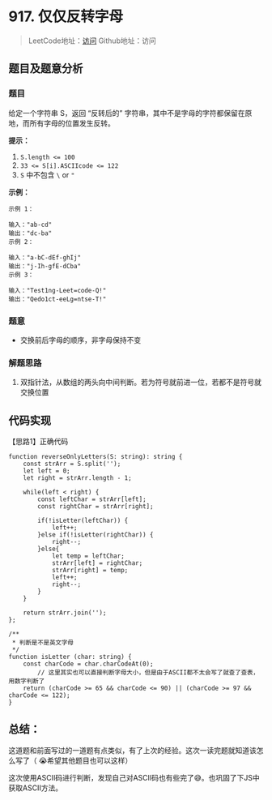# 917. 仅仅反转字母

> LeetCode地址：[访问](https://leetcode-cn.com/problems/reverse-only-letters/) 
Github地址：访问

## 题目及题意分析

### 题目

给定一个字符串 S，返回 “反转后的” 字符串，其中不是字母的字符都保留在原地，而所有字母的位置发生反转。

**提示：**

1. `S.length <= 100`
2. `33 <= S[i].ASCIIcode <= 122`
3. `S` 中不包含 `\` or `"`

**示例：**

```
示例 1：

输入："ab-cd"
输出："dc-ba"
示例 2：

输入："a-bC-dEf-ghIj"
输出："j-Ih-gfE-dCba"
示例 3：

输入："Test1ng-Leet=code-Q!"
输出："Qedo1ct-eeLg=ntse-T!"
```

### 题意

- 交换前后字母的顺序，非字母保持不变

### 解题思路

1. 双指针法，从数组的两头向中间判断。若为符号就前进一位，若都不是符号就交换位置

## 代码实现

【思路1】正确代码

```tsx
function reverseOnlyLetters(S: string): string {
    const strArr = S.split('');
    let left = 0;
    let right = strArr.length - 1;

    while(left < right) {
        const leftChar = strArr[left];
        const rightChar = strArr[right];

        if(!isLetter(leftChar)) {
            left++;
        }else if(!isLetter(rightChar)) {
            right--;
        }else{
            let temp = leftChar;
            strArr[left] = rightChar;
            strArr[right] = temp;
            left++;
            right--;
        }
    }

    return strArr.join('');
};

/**
 * 判断是不是英文字母
 */
function isLetter (char: string) {
    const charCode = char.charCodeAt(0);
		// 这里其实也可以直接判断字母大小，但是由于ASCII都不太会写了就查了查表，用数字判断了
    return (charCode >= 65 && charCode <= 90) || (charCode >= 97 && charCode <= 122);
}
```

## 总结：

这道题和前面写过的一道题有点类似，有了上次的经验。这次一读完题就知道该怎么写了（ 😭希望其他题目也可以这样）

这次使用ASCII码进行判断，发现自己对ASCII码也有些完了😅。也巩固了下JS中获取ASCII方法。